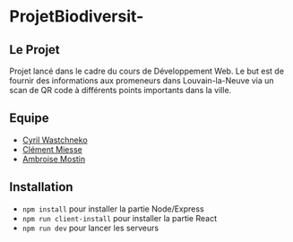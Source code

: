 # ProjetBiodiversit-
## Le Projet

Projet lancé dans le cadre du cours de Développement Web. Le but est de fournir des informations aux promeneurs dans Louvain-la-Neuve via un scan de QR code à différents points importants dans la ville.

## Equipe
* [Cyril Wastchneko](https://github.com/Cyril-Etyk)
* [Clément Miesse](https://github.com/cmiesse)
* [Ambroise Mostin](https://github.com/amostin)

## Installation
* `npm install` pour installer la partie Node/Express
* `npm run client-install` pour installer la partie React
* `npm run dev` pour lancer les serveurs
